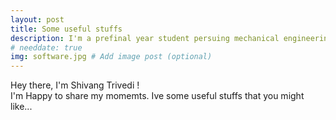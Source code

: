 ```yaml
---
layout: post
title: Some useful stuffs
description: I'm a prefinal year student persuing mechanical engineering. # Add post description (optional)
# needdate: true
img: software.jpg # Add image post (optional)
---
```


Hey there, I'm Shivang Trivedi !  
I'm Happy to share my momemts.
Ive some useful stuffs that you might like...

<!-- ![I and My friends]({{site.baseurl}}/assets/img/we-in-rest.jpg) -->